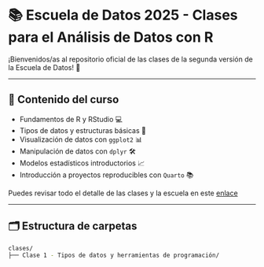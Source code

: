 # 📚 Escuela de Datos 2025 - Clases para el Análisis de Datos con R

¡Bienvenidos/as al repositorio oficial de las clases de la segunda versión de la Escuela de Datos! 🚀

---

## 📌 Contenido del curso

- Fundamentos de R y RStudio 💻
- Tipos de datos y estructuras básicas 🧩
- Visualización de datos con `ggplot2` 📊
- Manipulación de datos con `dplyr` 🛠️
- Modelos estadísticos introductorios 📈
- Introducción a proyectos reproducibles con `Quarto` 📚

Puedes revisar todo el detalle de las clases y la escuela en este [enlace](https://aulavirtual.escuelasol.cl/escuela-de-datos#scrollTop=0)

---

## 🗂️ Estructura de carpetas

```bash
clases/
├── Clase 1 - Tipos de datos y herramientas de programación/
```

